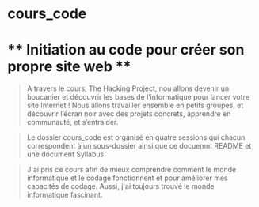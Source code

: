 # cours_code

# ** Initiation au code pour créer son propre site web **

> A travers le cours, The Hacking Project, nou allons devenir un boucanier et découvrir les bases de l’informatique pour lancer votre site Internet !
> Nous allons travailler ensemble en petits groupes, et découvrir l’écran noir avec des projets concrets, apprendre en communauté, et s’entraider. 

> Le dossier cours_code est organisé en quatre sessions qui chacun correspondent à un sous-dossier ainsi que ce docuemnt README et une document Syllabus 

> J'ai pris ce cours afin de mieux comprendre comment le monde informatique et le codage fonctionnent et pour améliorer mes capacités de codage. Aussi, j'ai toujours trouvé le monde informatique fascinant. 
